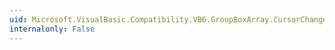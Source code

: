 ```yaml
---
uid: Microsoft.VisualBasic.Compatibility.VB6.GroupBoxArray.CursorChanged
internalonly: False
---
```

